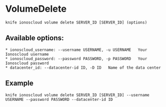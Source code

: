 # VolumeDelete



    knife ionoscloud volume delete SERVER_ID [SERVER_ID] (options)


## Available options:

```
* ionoscloud_username: --username USERNAME, -u USERNAME   Your Ionoscloud username
* ionoscloud_password: --password PASSWORD, -p PASSWORD   Your Ionoscloud password
* datacenter_id: --datacenter-id ID, -D ID   Name of the data center
```

## Example

    knife ionoscloud volume delete SERVER_ID [SERVER_ID] --username USERNAME --password PASSWORD --datacenter-id ID
